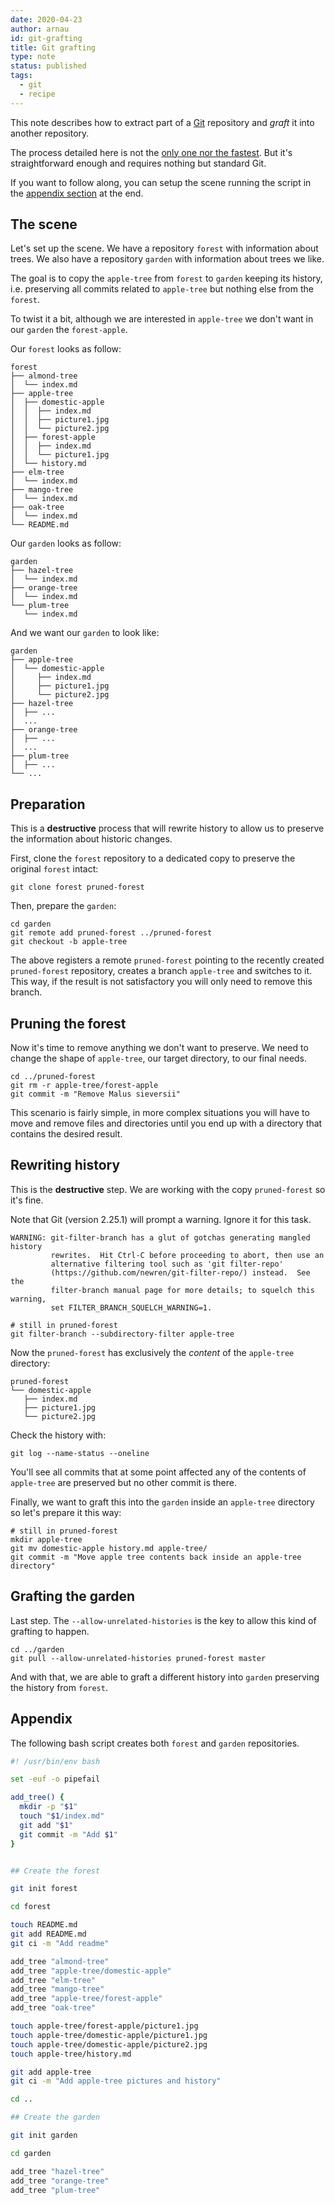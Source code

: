 ```yaml
---
date: 2020-04-23
author: arnau
id: git-grafting
title: Git grafting
type: note
status: published
tags:
  - git
  - recipe
---
```


This note describes how to extract part of a [Git](https://git-scm.com/)
repository and _graft_ it into another repository.


<!-- end -->

The process detailed here is not the [only one nor the
fastest](https://github.com/newren/git-filter-repo/). But it's
straightforward enough and requires nothing but standard Git.

If you want to follow along, you can setup the scene running the
script in the [appendix section](#appendix) at the end.


## The scene

Let's set up the scene. We have a repository `forest` with information
about trees. We also have a repository `garden` with information about trees
we like.

The goal is to copy the `apple-tree` from `forest` to `garden` keeping its
history, i.e. preserving all commits related to `apple-tree` but nothing else
from the `forest`.

To twist it a bit, although we are interested in `apple-tree` we don't want in
our `garden` the `forest-apple`.

Our `forest` looks as follow:

```
forest
├── almond-tree
│  └── index.md
├── apple-tree
│  ├── domestic-apple
│  │  ├── index.md
│  │  ├── picture1.jpg
│  │  └── picture2.jpg
│  ├── forest-apple
│  │  ├── index.md
│  │  └── picture1.jpg
│  └── history.md
├── elm-tree
│  └── index.md
├── mango-tree
│  └── index.md
├── oak-tree
│  └── index.md
└── README.md
```

Our `garden` looks as follow:

```
garden
├── hazel-tree
│  └── index.md
├── orange-tree
│  └── index.md
└── plum-tree
   └── index.md
```

And we want our `garden` to look like:

```
garden
├── apple-tree
│  └── domestic-apple
│     ├── index.md
│     ├── picture1.jpg
│     └── picture2.jpg
├── hazel-tree
│  ├── ...
│  ...
├── orange-tree
│  ├── ...
│  ...
├── plum-tree
│  ├── ...
└── ...
```


## Preparation

This is a **destructive** process that will rewrite history to allow us to
preserve the information about historic changes.

First, clone the `forest` repository to a dedicated copy to preserve the
original `forest` intact:

```
git clone forest pruned-forest
```

Then, prepare the `garden`:

```
cd garden
git remote add pruned-forest ../pruned-forest
git checkout -b apple-tree
```

The above registers a remote `pruned-forest` pointing to the recently created
`pruned-forest` repository, creates a branch `apple-tree` and switches to it.
This way, if the result is not satisfactory you will only need to remove this
branch.


## Pruning the forest

Now it's time to remove anything we don't want to preserve. We need to change
the shape of `apple-tree`, our target directory, to our final needs.

```
cd ../pruned-forest
git rm -r apple-tree/forest-apple
git commit -m "Remove Malus sieversii"
```

This scenario is fairly simple, in more complex situations you will have to
move and remove files and directories until you end up with a directory that
contains the desired result.


## Rewriting history

This is the **destructive** step. We are working with the copy `pruned-forest`
so it's fine.

Note that Git (version 2.25.1) will prompt a warning. Ignore it for this task.

```
WARNING: git-filter-branch has a glut of gotchas generating mangled history
         rewrites.  Hit Ctrl-C before proceeding to abort, then use an
         alternative filtering tool such as 'git filter-repo'
         (https://github.com/newren/git-filter-repo/) instead.  See the
         filter-branch manual page for more details; to squelch this warning,
         set FILTER_BRANCH_SQUELCH_WARNING=1.
```

```
# still in pruned-forest
git filter-branch --subdirectory-filter apple-tree
```

Now the `pruned-forest` has exclusively the _content_ of the `apple-tree`
directory:

```
pruned-forest
└── domestic-apple
   ├── index.md
   ├── picture1.jpg
   └── picture2.jpg
```

Check the history with:

```
git log --name-status --oneline
```

You'll see all commits that at some point affected any of the contents of
`apple-tree` are preserved but no other commit is there.

Finally, we want to graft this into the `garden` inside an `apple-tree`
directory so let's prepare it this way:

```
# still in pruned-forest
mkdir apple-tree
git mv domestic-apple history.md apple-tree/
git commit -m "Move apple tree contents back inside an apple-tree directory"
```


## Grafting the garden

Last step. The `--allow-unrelated-histories` is the key to allow this kind of
grafting to happen.

```
cd ../garden
git pull --allow-unrelated-histories pruned-forest master
```

And with that, we are able to graft a different history into `garden`
preserving the history from `forest`.


## Appendix

The following bash script creates both `forest` and `garden` repositories.

```sh
#! /usr/bin/env bash

set -euf -o pipefail

add_tree() {
  mkdir -p "$1"
  touch "$1/index.md"
  git add "$1"
  git commit -m "Add $1"
}


## Create the forest

git init forest

cd forest

touch README.md
git add README.md
git ci -m "Add readme"

add_tree "almond-tree"
add_tree "apple-tree/domestic-apple"
add_tree "elm-tree"
add_tree "mango-tree"
add_tree "apple-tree/forest-apple"
add_tree "oak-tree"

touch apple-tree/forest-apple/picture1.jpg
touch apple-tree/domestic-apple/picture1.jpg
touch apple-tree/domestic-apple/picture2.jpg
touch apple-tree/history.md

git add apple-tree
git ci -m "Add apple-tree pictures and history"

cd ..

## Create the garden

git init garden

cd garden

add_tree "hazel-tree"
add_tree "orange-tree"
add_tree "plum-tree"
```
